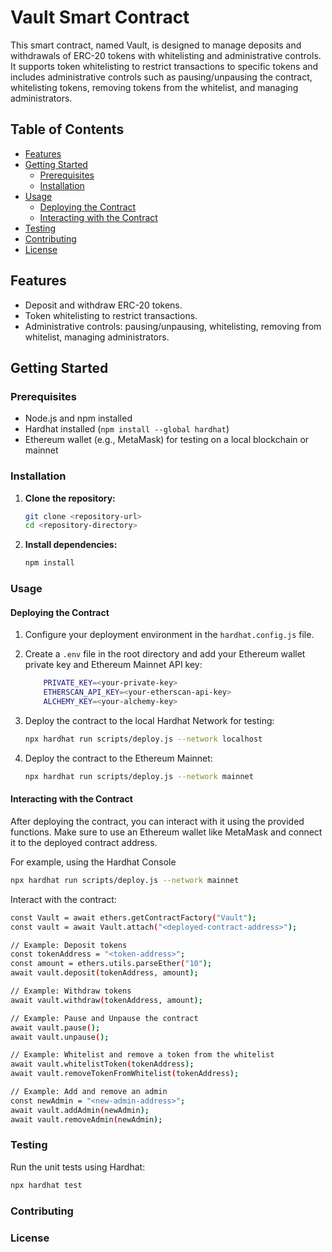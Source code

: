 # Vault Smart Contract

This smart contract, named Vault, is designed to manage deposits and withdrawals of ERC-20 tokens with whitelisting and administrative controls. It supports token whitelisting to restrict transactions to specific tokens and includes administrative controls such as pausing/unpausing the contract, whitelisting tokens, removing tokens from the whitelist, and managing administrators.

## Table of Contents

- [Features](#features)
- [Getting Started](#getting-started)
  - [Prerequisites](#prerequisites)
  - [Installation](#installation)
- [Usage](#usage)
  - [Deploying the Contract](#deploying-the-contract)
  - [Interacting with the Contract](#interacting-with-the-contract)
- [Testing](#testing)
- [Contributing](#contributing)
- [License](#license)

## Features

- Deposit and withdraw ERC-20 tokens.
- Token whitelisting to restrict transactions.
- Administrative controls: pausing/unpausing, whitelisting, removing from whitelist, managing administrators.

## Getting Started

### Prerequisites

- Node.js and npm installed
- Hardhat installed (`npm install --global hardhat`)
- Ethereum wallet (e.g., MetaMask) for testing on a local blockchain or mainnet

### Installation

1. **Clone the repository:**

    ```bash
    git clone <repository-url>
    cd <repository-directory>
    ```

2. **Install dependencies:**

    ```bash
    npm install
    ```

### Usage

#### Deploying the Contract

1. Configure your deployment environment in the `hardhat.config.js` file.

2. Create a `.env` file in the root directory and add your Ethereum wallet private key and Ethereum Mainnet API key:

    ```bash
        PRIVATE_KEY=<your-private-key>
        ETHERSCAN_API_KEY=<your-etherscan-api-key>
        ALCHEMY_KEY=<your-alchemy-key>
    ```

3. Deploy the contract to the local Hardhat Network for testing:

    ```bash
    npx hardhat run scripts/deploy.js --network localhost
    ```

4. Deploy the contract to the Ethereum Mainnet:

    ```bash
    npx hardhat run scripts/deploy.js --network mainnet
    ```

#### Interacting with the Contract

After deploying the contract, you can interact with it using the provided functions. Make sure to use an Ethereum wallet like MetaMask and connect it to the deployed contract address.

For example, using the Hardhat Console
```bash
npx hardhat run scripts/deploy.js --network mainnet
```

Interact with the contract:

```bash
const Vault = await ethers.getContractFactory("Vault");
const vault = await Vault.attach("<deployed-contract-address>");

// Example: Deposit tokens
const tokenAddress = "<token-address>";
const amount = ethers.utils.parseEther("10");
await vault.deposit(tokenAddress, amount);

// Example: Withdraw tokens
await vault.withdraw(tokenAddress, amount);

// Example: Pause and Unpause the contract
await vault.pause();
await vault.unpause();

// Example: Whitelist and remove a token from the whitelist
await vault.whitelistToken(tokenAddress);
await vault.removeTokenFromWhitelist(tokenAddress);

// Example: Add and remove an admin
const newAdmin = "<new-admin-address>";
await vault.addAdmin(newAdmin);
await vault.removeAdmin(newAdmin);

```

### Testing

Run the unit tests using Hardhat:

```bash
npx hardhat test
```

### Contributing

### License
